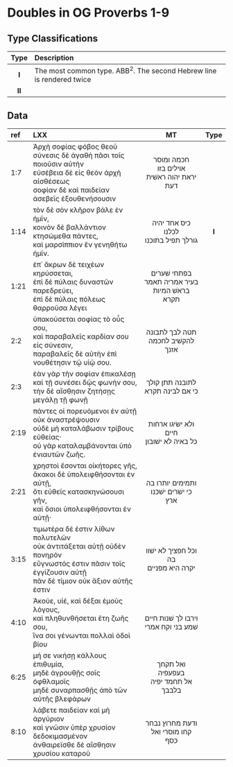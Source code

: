 # Doubles in OG Proverbs 1-9

## Type Classifications
| Type      | Description                                                                     |
| :----:    | :-------                                                                        |
| <b>I</b>  | The most common type. ABB<sup>2</sup>. The second Hebrew line is rendered twice |
| <b>II</b> |                                                                                 |

## Data
| ref | LXX  | MT | Type    |
| :---- | :---  | :------: | :-----: |
| 1:7 | Ἀρχὴ σοφίας φόβος θεοῦ<br>σύνεσις δὲ ἀγαθὴ πᾶσι τοῖς ποιοῦσιν αὐτήν<br>εὐσέβεια δὲ εἰς θεὸν ἀρχὴ αἰσθέσεως <br>σοφίαν δὲ καὶ παιδείαν ἀσεβεῖς ἐξουθενήσουσιν | חכמה ומוסר אוילים בזו<br> יראת יהוה ראשׁית דעת   |         |
| 1:14| τὸν δὲ σὸν κλῆρον βάλε ἐν ἡμῖν,<br>κοινὸν δὲ βαλλάντιον κτησώμεθα πάντες,<br>καὶ μαρσίππιον ἓν γενηθήτω ἡμῖν. | כיס אחד יהיה לכלנו <br> גורלך תפיל בתוכנו       |     <b>I</b> |
| 1:21 | ἐπ᾿ ἄκρων δὲ τειχέων κηρύσσεται,<br>ἐπὶ δὲ πύλαις δυναστῶν παρεδρεύει,<br>ἐπὶ δὲ πύλαις πόλεως θαρροῦσα λέγει | בפתחי שׁערים בעיר אמריה תאמר <br> בראשׁ המיות תקרא |         | 
| 2:2 | ὑπακούσεται σοφίας τὸ οὖς σου,<br>καὶ παραβαλεῖς καρδίαν σου εἰς σύνεσιν,<br>παραβαλεῖς δὲ αὐτὴν ἐπὶ νουθέτησιν τῷ υἱῷ σου. | תטה לבך לתבונה <br> להקשׁיב לחכמה אזנך | |
| 2:3 | ἐὰν γὰρ τὴν σοφίαν ἐπικαλέσῃ<br>καὶ τῇ συνέσει δῷς φωνήν σου,<br>τὴν δὲ αἴσθησιν ζητήσῃς μεγάλῃ τῇ φωνῇ  | לתובנה תתן קולך<br> כי אם לבינה תקרא | |
| 2:19 | πάντες οἱ πορευόμενοι ἐν αὐτῇ οὐκ ἀναστρέψουσιν<br>οὐδὲ μὴ καταλάβωσιν τρίβους εὐθείας·<br>οὐ γὰρ καταλαμβάνονται ὑπὸ ἐνιαυτῶν ζωῆς. | ולא ישׂיגו ארחות חיים<br> כל באיה לא ישׁובון | |
| 2:21 | χρηστοὶ ἔσονται οἰκήτορες γῆς,<br>ἄκακοι δὲ ὑπολειφθήσονται ἐν αὐτῇ,<br>ὅτι εὐθεῖς κατασκηνώσουσι γῆν,<br>καὶ ὅσιοι ὑπολειφθήσονται ἐν αὐτῇ· | ותמימים יותרו בה<br> כי ישׁרים ישׁכנו ארץ | |
| 3:15 | τιμωτέρα δέ ἐστιν λίθων πολυτελῶν<br>οὐκ ἀντιτάξεται αὐτῇ οὐδὲν πονηρόν<br>εὔγνωστός ἐστιν πᾶσιν τοῖς ἐγγίζουσιν αὐτῇ<br>πᾶν δὲ τίμιον οὐκ ἄξιον αὐτῆς ἐστιν | וכל חפציך לא ישׁוו בה<br> יקרה היא מפניים | |
| 4:10 | Ἀκούε, υἱέ, καὶ δέξαι ἐμοὺς λόγους,<br>καὶ πληθυνθήσεται ἔτη ζωῆς σου,<br>ἵνα σοι γένωνται πολλαὶ ὁδοὶ βίου | וירבו לך שׁנות חיים<br> שׁמע בני וקח אמרי | |
| 6:25 | μή σε νικήσῃ κάλλους ἐπιθυμία,<br>μηδὲ ἀγρουθῇς σοῖς ὀφθλαμοῖς<br>μηδὲ συναρπασθῇς ἀπὸ τῶν αὐτῆς βλεφάρων | ואל תקחך בעפעפיה<br> אל תחמד יפיה בלבבך | |
| 8:10 | λάβετε παιδείαν καὶ μὴ ἀργύριον<br>καὶ γνῶσιν ὑπὲρ χρυσίον δεδοκιμασμένον<br>ἀνθαιρεῖσθε δὲ αἴσθησιν χρυσίου καταροῦ | ודעת מחרוץ נבחר<br> קחו מוסרי ואל כסף  | |



